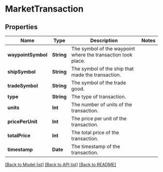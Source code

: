 # MarketTransaction

## Properties
Name | Type | Description | Notes
------------ | ------------- | ------------- | -------------
**waypointSymbol** | **String** | The symbol of the waypoint where the transaction took place. | 
**shipSymbol** | **String** | The symbol of the ship that made the transaction. | 
**tradeSymbol** | **String** | The symbol of the trade good. | 
**type** | **String** | The type of transaction. | 
**units** | **Int** | The number of units of the transaction. | 
**pricePerUnit** | **Int** | The price per unit of the transaction. | 
**totalPrice** | **Int** | The total price of the transaction. | 
**timestamp** | **Date** | The timestamp of the transaction. | 

[[Back to Model list]](../README.md#documentation-for-models) [[Back to API list]](../README.md#documentation-for-api-endpoints) [[Back to README]](../README.md)


